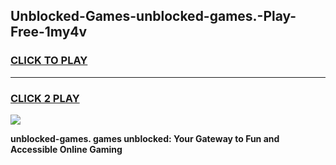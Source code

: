 
## Unblocked-Games-unblocked-games.-Play-Free-1my4v
<h3>
<a href="https://premium76.site?title=unblocked-games.&ref=18A1">CLICK TO PLAY</a></h3>
<hr>

<h3>
<a href="https://premium76.site?title=unblocked-games.&ref=18A1">CLICK 2 PLAY</a>
  
</h3>

<a href="https://premium76.site?title=unblocked-games.&ref=18A1"><img src="https://clearcache.store/games.png"></a>


**unblocked-games. games unblocked: Your Gateway to Fun and Accessible Online Gaming**
